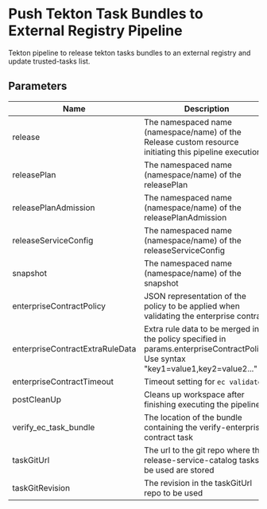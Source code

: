 # Push Tekton Task Bundles to External Registry Pipeline

Tekton pipeline to release tekton tasks bundles to an external registry and update trusted-tasks list.

## Parameters

| Name                     | Description                                                                                            | Optional | Default value |
|--------------------------|--------------------------------------------------------------------------------------------------------|----------|---------------|
| release                  | The namespaced name (namespace/name) of the Release custom resource initiating this pipeline execution | No       | -             |
| releasePlan              | The namespaced name (namespace/name) of the releasePlan                                                | No       | -             |
| releasePlanAdmission     | The namespaced name (namespace/name) of the releasePlanAdmission                                       | No       | -             |
| releaseServiceConfig     | The namespaced name (namespace/name) of the releaseServiceConfig                                       | No       | -             |
| snapshot                 | The namespaced name (namespace/name) of the snapshot                                                   | No       | -             |
| enterpriseContractPolicy        | JSON representation of the policy to be applied when validating the enterprise contract         | No       | -             |
| enterpriseContractExtraRuleData | Extra rule data to be merged into the policy specified in params.enterpriseContractPolicy. Use syntax "key1=value1,key2=value2..." | Yes | pipeline_intention=release |
| enterpriseContractTimeout       | Timeout setting for `ec validate`                                                               | Yes      | 40m0s         |
| postCleanUp              | Cleans up workspace after finishing executing the pipeline                                             | Yes      | true          |
| verify_ec_task_bundle    | The location of the bundle containing the verify-enterprise-contract task                              | No       | -             |
| taskGitUrl               | The url to the git repo where the release-service-catalog tasks to be used are stored                  | Yes      | https://github.com/konflux-ci/release-service-catalog.git |
| taskGitRevision          | The revision in the taskGitUrl repo to be used                                                         | No       | -             |
